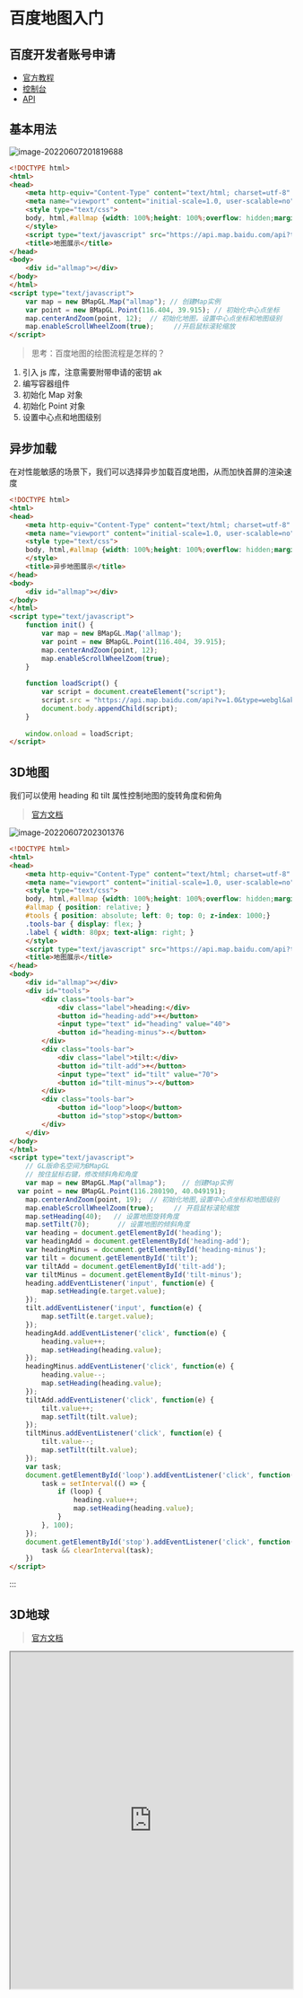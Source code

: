 # 百度地图入门

## 百度开发者账号申请

- [官方教程](http://lbsyun.baidu.com/index.php?title=jspopularGL/guide/getkey)
- [控制台](http://lbsyun.baidu.com/apiconsole/key#/home)
- [API](http://lbsyun.baidu.com/cms/jsapi/reference/jsapi_webgl_1_0.html#a0b0)

## 基本用法

![image-20220607201819688](https://interview-aliyun.oss-cn-beijing.aliyuncs.com/myBlog/image-20220607201819688.png)

```html
<!DOCTYPE html>
<html>
<head>
	<meta http-equiv="Content-Type" content="text/html; charset=utf-8" />
	<meta name="viewport" content="initial-scale=1.0, user-scalable=no" />
	<style type="text/css">
	body, html,#allmap {width: 100%;height: 100%;overflow: hidden;margin:0;font-family:"微软雅黑";}
	</style>
	<script type="text/javascript" src="https://api.map.baidu.com/api?type=webgl&v=1.0&ak=G1LFyjrNGIkns5OfpZnrCGAKxpycPLwb"></script>
	<title>地图展示</title>
</head>
<body>
	<div id="allmap"></div>
</body>
</html>
<script type="text/javascript">
	var map = new BMapGL.Map("allmap"); // 创建Map实例
    var point = new BMapGL.Point(116.404, 39.915); // 初始化中心点坐标 
	map.centerAndZoom(point, 12);  // 初始化地图，设置中心点坐标和地图级别
	map.enableScrollWheelZoom(true);     //开启鼠标滚轮缩放
</script>
```
> 思考：百度地图的绘图流程是怎样的？

1. 引入 js 库，注意需要附带申请的密钥 ak
2. 编写容器组件
3. 初始化 Map 对象
4. 初始化 Point 对象
5. 设置中心点和地图级别

## 异步加载

在对性能敏感的场景下，我们可以选择异步加载百度地图，从而加快首屏的渲染速度

```html
<!DOCTYPE html>
<html>
<head>
	<meta http-equiv="Content-Type" content="text/html; charset=utf-8" />
	<meta name="viewport" content="initial-scale=1.0, user-scalable=no" />
	<style type="text/css">
	body, html,#allmap {width: 100%;height: 100%;overflow: hidden;margin:0;font-family:"微软雅黑";}
	</style>
	<title>异步地图展示</title>
</head>
<body>
	<div id="allmap"></div>
</body>
</html>
<script type="text/javascript">
	function init() { 
		var map = new BMapGL.Map('allmap'); 
		var point = new BMapGL.Point(116.404, 39.915);
		map.centerAndZoom(point, 12);
		map.enableScrollWheelZoom(true);
	} 
			
	function loadScript() { 
		var script = document.createElement("script"); 
		script.src = "https://api.map.baidu.com/api?v=1.0&type=webgl&ak=G1LFyjrNGIkns5OfpZnrCGAKxpycPLwb&callback=init";
		document.body.appendChild(script); 
	} 
			
	window.onload = loadScript;
</script>
```
## 3D地图

我们可以使用 heading 和 tilt 属性控制地图的旋转角度和俯角

> [官方文档](http://lbsyun.baidu.com/index.php?title=jspopularGL/guide/show)

![image-20220607202301376](https://interview-aliyun.oss-cn-beijing.aliyuncs.com/myBlog/image-20220607202301376.png)

```html
<!DOCTYPE html>
<html>
<head>
	<meta http-equiv="Content-Type" content="text/html; charset=utf-8" />
	<meta name="viewport" content="initial-scale=1.0, user-scalable=no" />
	<style type="text/css">
	body, html,#allmap {width: 100%;height: 100%;overflow: hidden;margin:0;font-family:"微软雅黑";}
	#allmap { position: relative; }
	#tools { position: absolute; left: 0; top: 0; z-index: 1000;}
	.tools-bar { display: flex; }
	.label { width: 80px; text-align: right; }
	</style>
	<script type="text/javascript" src="https://api.map.baidu.com/api?type=webgl&v=1.0&ak=G1LFyjrNGIkns5OfpZnrCGAKxpycPLwb"></script>
	<title>地图展示</title>
</head>
<body>
	<div id="allmap"></div>
	<div id="tools">
		<div class="tools-bar">
			<div class="label">heading:</div>
			<button id="heading-add">+</button>
			<input type="text" id="heading" value="40">
			<button id="heading-minus">-</button>
		</div>
		<div class="tools-bar">
			<div class="label">tilt:</div>
			<button id="tilt-add">+</button>
			<input type="text" id="tilt" value="70">
			<button id="tilt-minus">-</button>
		</div>
		<div class="tools-bar">
			<button id="loop">loop</button>
			<button id="stop">stop</button>
		</div>
	</div>
</body>
</html>
<script type="text/javascript">
    // GL版命名空间为BMapGL
    // 按住鼠标右键，修改倾斜角和角度
	var map = new BMapGL.Map("allmap");    // 创建Map实例
  var point = new BMapGL.Point(116.280190, 40.049191);
	map.centerAndZoom(point, 19);  // 初始化地图,设置中心点坐标和地图级别
	map.enableScrollWheelZoom(true);     // 开启鼠标滚轮缩放
	map.setHeading(40);   // 设置地图旋转角度
	map.setTilt(70);       // 设置地图的倾斜角度
	var heading = document.getElementById('heading');
	var headingAdd = document.getElementById('heading-add');
	var headingMinus = document.getElementById('heading-minus');
	var tilt = document.getElementById('tilt');
	var tiltAdd = document.getElementById('tilt-add');
	var tiltMinus = document.getElementById('tilt-minus');
	heading.addEventListener('input', function(e) {
		map.setHeading(e.target.value);
	});
	tilt.addEventListener('input', function(e) {
		map.setTilt(e.target.value);
	});
	headingAdd.addEventListener('click', function(e) {
		heading.value++;
		map.setHeading(heading.value);
	});
	headingMinus.addEventListener('click', function(e) {
		heading.value--;
		map.setHeading(heading.value);
	});
	tiltAdd.addEventListener('click', function(e) {
		tilt.value++;
		map.setTilt(tilt.value);
	});
	tiltMinus.addEventListener('click', function(e) {
		tilt.value--;
		map.setTilt(tilt.value);
	});
	var task;
	document.getElementById('loop').addEventListener('click', function(e) {
		task = setInterval(() => {
			if (loop) {
				heading.value++;
				map.setHeading(heading.value);
			}
		}, 100);
	});
	document.getElementById('stop').addEventListener('click', function(e) {
		task && clearInterval(task);
	})
</script>
```
:::

## 3D地球

> [官方文档](http://lbsyun.baidu.com/index.php?title=jspopularGL/guide/maptype)

<iframe 
  src="https://www.youbaobao.xyz/datav-res/examples/test-bmap-3d-earth.html"
  width="100%"
  height="600"
/>
```html
<!DOCTYPE html>
<html>
<head>
	<meta http-equiv="Content-Type" content="text/html; charset=utf-8" />
	<meta name="viewport" content="initial-scale=1.0, user-scalable=no" />
	<style type="text/css">
	body, html,#allmap {width: 100%;height: 100%;overflow: hidden;margin:0;font-family:"微软雅黑";}
	</style>
	<script type="text/javascript" src="https://api.map.baidu.com/api?type=webgl&v=1.0&ak=G1LFyjrNGIkns5OfpZnrCGAKxpycPLwb"></script>
	<title>地图展示</title>
</head>
<body>
	<div id="allmap"></div>
</body>
</html>
<script type="text/javascript">
    // GL版命名空间为BMapGL
    // 按住鼠标右键，修改倾斜角和角度
	var map = new BMapGL.Map("allmap");
    map.centerAndZoom(new BMapGL.Point(118.5, 27.5), 5);
	map.enableScrollWheelZoom(true);
	map.setMapType(BMAP_EARTH_MAP);      // 设置地图类型为地球模式
	var scaleCtrl = new BMapGL.ScaleControl({ 
		anchor: BMAP_ANCHOR_TOP_LEFT,
		offset: new BMapGL.Size(100, 10)
	});  // 添加比例尺控件
	map.addControl(scaleCtrl);
	var zoomCtrl = new BMapGL.ZoomControl({ 
		anchor: BMAP_ANCHOR_BOTTOM_LEFT
	});  // 添加比例尺控件
	map.addControl(zoomCtrl);
</script>
```
## 添加控件

> [官方文档](http://lbsyun.baidu.com/index.php?title=jspopularGL/guide/widget)

案例同上

## 个性化地图

> [官方文档](http://lbsyun.baidu.com/index.php?title=jspopularGL/guide/custom)

![image-20220607203126019](https://interview-aliyun.oss-cn-beijing.aliyuncs.com/myBlog/image-20220607203126019.png)

```html
<!DOCTYPE html>
<html>
<head>
	<meta http-equiv="Content-Type" content="text/html; charset=utf-8" />
	<meta name="viewport" content="initial-scale=1.0, user-scalable=no" />
	<style type="text/css">
	body, html,#allmap {width: 100%;height: 100%;overflow: hidden;margin:0;font-family:"微软雅黑";}
	</style>
	<script type="text/javascript" src="https://api.map.baidu.com/api?type=webgl&v=1.0&ak=G1LFyjrNGIkns5OfpZnrCGAKxpycPLwb"></script>
	<title>地图展示</title>
</head>
<body>
	<div id="allmap"></div>
</body>
</html>
<script type="text/javascript">
    // GL版命名空间为BMapGL
    // 按住鼠标右键，修改倾斜角和角度
	var map = new BMapGL.Map("allmap");    // 创建Map实例
  var point = new BMapGL.Point(116.404, 39.915);
	map.centerAndZoom(point, 9);  // 初始化地图,设置中心点坐标和地图级别
	map.enableScrollWheelZoom(true);     //开启鼠标滚轮缩放
	map.setMapStyleV2({     
  	styleId: 'a0c43e8c7279db0a4a032712d0e4c32c'
	});
</script>
```
